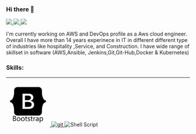 ### Hi there 👋

<a target="_blank" href="https://www.linkedin.com/in/md-sharfuddin-7764a835/" rel="nofollow">
  <img src="https://img.shields.io/badge/md-sharfuddin-7764a835 ?style=for-the-badge&logo=linkedin&logoColor=white" />
</a>
<a target="_blank" href="https://mdsharfuddin2.blogspot.com/" rel="nofollow">
  <img src="https://img.shields.io/badge/Blogger-FF5722?style=for-the-badge&logo=blogger&logoColor=white" />
</a>
<a target="_blank" href="https://stackoverflow.com/users/22428909/md-sharfuddin" rel="nofollow">
  <img src="https://img.shields.io/badge/Stack_Overflow-FE7A16?style=for-the-badge&logo=stack-overflow&logoColor=white" />
</a>



I'm currently working on AWS and DevOps profile as a Aws cloud engineer. Overall I have more than 14 years experinece in IT in different different  type of industries like hospitality ,Service, and Construction. I have wide range of skillset in software (AWS,Ansible, Jenkins,Git,Git-Hub,Docker & Kubernetes)


###  Skills:
<hr>
<a href="https://getbootstrap.com" rel="nofollow">
        <img src="https://raw.githubusercontent.com/devicons/devicon/master/icons/bootstrap/bootstrap-plain-wordmark.svg" alt="bootstrap" width="100" height="100" style="max-width: 100%; padding :10px">
    </a>
    <a href="https://git-scm.com/" rel="nofollow">
        <img src="https://camo.githubusercontent.com/fbfcb9e3dc648adc93bef37c718db16c52f617ad055a26de6dc3c21865c3321d/68747470733a2f2f7777772e766563746f726c6f676f2e7a6f6e652f6c6f676f732f6769742d73636d2f6769742d73636d2d69636f6e2e737667" alt="git" width="100" height="100" data-canonical-src="https://www.vectorlogo.zone/logos/git-scm/git-scm-icon.svg" style="max-width: 100%;">
    </a>
        <img src="https://github.com/sharfuddin1986/sharfuddin1986/assets/62290469/57a839cc-414e-4636-9b57-e4449225dbc7" alt="Shell Script" width="100" height="100" style="max-width: 100%;">


